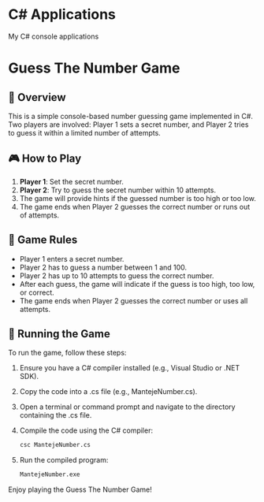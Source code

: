 # C# Applications
My C# console applications

# Guess The Number Game
## 🧐 Overview
This is a simple console-based number guessing game implemented in C#. Two players are involved: Player 1 sets a secret number, and Player 2 tries to guess it within a limited number of attempts.

## 🎮 How to Play
1. **Player 1**: Set the secret number.
2. **Player 2**: Try to guess the secret number within 10 attempts.
3. The game will provide hints if the guessed number is too high or too low.
4. The game ends when Player 2 guesses the correct number or runs out of attempts.

## 📃 Game Rules
- Player 1 enters a secret number.
- Player 2 has to guess a number between 1 and 100.
- Player 2 has up to 10 attempts to guess the correct number.
- After each guess, the game will indicate if the guess is too high, too low, or correct.
- The game ends when Player 2 guesses the correct number or uses all attempts.

## 🚀 Running the Game
To run the game, follow these steps:

1. Ensure you have a C# compiler installed (e.g., Visual Studio or .NET SDK).
2. Copy the code into a .cs file (e.g., MantejeNumber.cs).
3. Open a terminal or command prompt and navigate to the directory containing the .cs file.
4. Compile the code using the C# compiler:
    ```sh
    csc MantejeNumber.cs
    ```

5. Run the compiled program:
    ```sh
    MantejeNumber.exe
    ```

Enjoy playing the Guess The Number Game!
